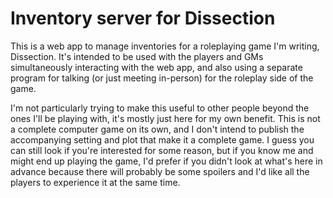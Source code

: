 # Inventory server for Dissection
This is a web app to manage inventories for a roleplaying game I'm writing, Dissection. It's intended to be used with the players and GMs simultaneously interacting with the web app, and also using a separate program for talking (or just meeting in-person) for the roleplay side of the game.

I'm not particularly trying to make this useful to other people beyond the ones I'll be playing with, it's mostly just here for my own benefit. This is not a complete computer game on its own, and I don't intend to publish the accompanying setting and plot that make it a complete game. I guess you can still look if you're interested for some reason, but if you know me and might end up playing the game, I'd prefer if you didn't look at what's here in advance because there will probably be some spoilers and I'd like all the players to experience it at the same time.
